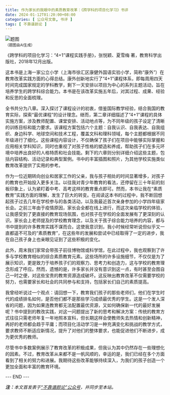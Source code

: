 ```yaml
---
title: 作为家长的我眼中的素质教育改革：《跨学科的项目化学习》书评
date: 2024-01-12T01:20:00+08:00
categories: [ 公众号文章, 书评 ]
tags: [ 不靠谱颜论 ]
---
```


<div class="p-3 text-center">
  <img class="img-fluid" src="/images/2024/0112/01.png" alt="题图" style="max-width:640px">
  <div><small>（题图由AI生成）</small></div>
</div>

《跨学科的项目化学习：“4+1”课程实践手册》，张悦颖、夏雪梅 著，教育科学出版社，2018年12月出版。

这本书是上海一家公立小学（上海市徐汇区康健外国语实验小学，简称“康外”）在教育改革实践方面的心得总结。康外创新地实行了“4+1”课程体系，即每周用四天时间完成国家规定的学科教学，剩下一天安排以项目为中心的系列主题活动，旨在培养学生的跨学科综合能力。本书是在该改革实施五年后，对其过程、成果、经验和反思的全面梳理。

全书共分为八章。深入探讨了课程设计的初衷，借鉴国际教学经验，结合我国的教育实际，探索“最优课程”的设计理念。继而，第二章详细描述了“4+1”课程的具体实施方案，涉及教师配置、课堂安排、活动地点等，为不同年级的孩子设定了清晰的训练目标和能力要求。该课程方案包括六个主题：自我认识、自我表达、自我组织、身边科学、地球空间和技术工程，覆盖文科和理科领域，每个主题都根据不同年级进行了细化。这些课程内容设计，不仅确保了孩子们在项目中能够实际掌握和应用相关学科知识，同时也重视了对孩子性格的塑造和养成，帮助孩子们在多元环境中培养出良好的人格特质和社会技能。剩下的六章则分别详细介绍这些主题，包括内容结构、活动记录和典型案例。书中的丰富插图和照片，为其他学校实施类似教育改革提供了实用的参考。

作为一位近期转向创业和居家工作的父亲，我与孩子相处的时间显著增多，对孩子的教育也开始投入更多关注。以往我对青少年教育的看法，还停留在三十年前的刻板印象上，认为紧盯着中考、高考这样的教育重点即可。然而，本书让我在“素质教育”实践方面的理解，发生了巨大的转变。在阅读这本书的过程中，我不断回想起孩子过去几年在学校参与的各类活动，以及我最近首次亲身参加的小学四年级家长会。之前三年由于疫情原因，家长会全都在线上进行，而这次亲临学校的体验，让我感受到了更直接的教育现场氛围，也对孩子在学校的全面发展有了更深刻的认识。家长会上老师提及的学校教育理念，以及关于孩子综合能力培养的内容，都与书中提到的许多教育实践不谋而合。这使我意识到，我小时候经常听说但似乎又一直都遥不可及的“素质教育”，在这些年的发展和尝试中已经取得了一定的进步，我在自己孩子身上也亲眼见证到了这些积极的变化。

此外，周末我们家常会带孩子前往博物馆或科学馆，在此过程中，我也观察到了许多与学校教育相似的综合素质教育元素。这些场所的许多设施细节，不仅仅是为了展示知识，更是致力于培养孩子们的观察力、思考力和创造力，这与学校的教育理念形成了呼应。然而，遗憾的是，许多家长并没有意识到这一点，有时甚至会图自己一时之便，对这些宝贵的教育资源造成破坏。这反映出教育改革不仅需要学校的努力，也需要家长和社会的共同参与和支持，包括家长们自己的素质提高。

我曾经听说过一个观点：请回想一下，教育我们孩子的那些老师们，他们在学生时代的成绩排名如何，是否他们都不是那些学习成绩最优秀的学生。这是一个发人深省的问题，因为如果连教育都无法配置最优资源，又如何确保新一代的最好发展呢？书中提到的教改实践，对这一问题提出了新的思考和解决方案：传统的教育方式往往只需老师年复一年地照本宣科，但长期这样会使教师失去热情和创新精神，再好的老师都会趋于平庸；而项目化活动学习是一种充满变化和挑战的教学方式，要求教师不断适应新情况，提升了对他们的整体要求，也能促进他们不断进步，成为更优秀的教师。

尽管书中多数案例展示了教育改革的积极成果，但我认为其中仍然存在一些理想化的因素。不过，教育改革从来都不是一帆风顺的，幸运的是，我们已经在多个方面看到了相关的努力和进展。我期待这些改革能够持续深入，为我们的孩子创造一个更加全面和丰富的教育环境。

<div class="p-5 text-center">--- END ---</div>

<i><b>注：</b>本文首发表于[“不靠谱颜论”公众号](https://mp.weixin.qq.com/s/b7lTQxTAHr-wfba0rr3ZUA)，并同步至本站。</i>
